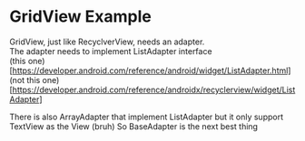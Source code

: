 
# GridView Example

GridView, just like RecyclverView, needs an adapter.  
The adapter needs to implement ListAdapter interface  
(this one)[https://developer.android.com/reference/android/widget/ListAdapter.html]
(not this one)[https://developer.android.com/reference/androidx/recyclerview/widget/ListAdapter]

There is also ArrayAdapter that implement ListAdapter but it only support TextView as the View (bruh)
So BaseAdapter is the next best thing
